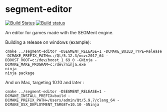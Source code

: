 segment-editor
=======

[![Build Status](https://travis-ci.org/scrime-u-bordeaux/segment-editor.svg?branch=master)](https://travis-ci.org/scrime-u-bordeaux/segment-editor)
[![Build status](https://ci.appveyor.com/api/projects/status/mmapumjj2ari9kst?svg=true)](https://ci.appveyor.com/project/JeanMichalCelerier/segment-editor)

An editor for games made with the SEGMent engine.


Building a release on windows (example):

    cmake ../segment-editor -DSEGMENT_RELEASE=1 -DCMAKE_BUILD_TYPE=Release -DCMAKE_PREFIX_PATH=c:/Qt/5.12.3/msvc2017_64 -DBOOST_ROOT=c:/dev/boost_1_69_0 -GNinja -DCMAKE_MAKE_PROGRAM=c:/dev/ninja.exe
    ninja
    ninja package

And on Mac, targeting 10.10 and later : 

    cmake ../segment-editor -DSEGMENT_RELEASE=1 -DCMAKE_INSTALL_PREFIX=build -DCMAKE_PREFIX_PATH=/Users/admin/Qt/5.9.7/clang_64 -DCMAKE_OSX_DEPLOYMENT_TARGET=10.10 -GNinja 
